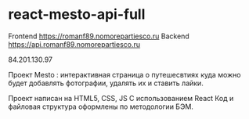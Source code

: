 # react-mesto-api-full
Frontend https://romanf89.nomorepartiesco.ru
Backend https://api.romanf89.nomorepartiesco.ru

84.201.130.97

Проект Mesto : интерактивная страница о путешесвтиях куда можно будет добавлять фотографии, удалять их и ставить лайки.

Проект написан на HTML5, CSS, JS С использованием React Код и файловая структура оформлены по методологии БЭМ.
